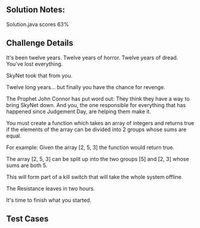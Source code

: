 ## Solution Notes:
Solution.java scores 63%

## Challenge Details

It's been twelve years. Twelve years of horror. Twelve years of dread. You've lost everything.

SkyNet took that from you.

Twelve long years... but finally you have the chance for revenge.

The Prophet John Connor has put word out: They think they have a way to bring SkyNet down. And you, the one responsible for everything that has happened since Judgement Day, are helping them make it.

You must create a function which takes an array of integers and returns true if the elements of the array can be divided into 2 groups whose sums are equal.

For example: Given the array [2, 5, 3] the function would return true.

The array [2, 5, 3] can be split up into the two groups [5] and [2, 3] whose sums are both 5.

This will form part of a kill switch that will take the whole system offline.

The Resistance leaves in two hours.

It's time to finish what you started.

## Test Cases

